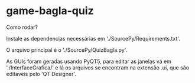 # game-bagla-quiz

Como rodar?

Instale as dependencias necessárias em './SourcePy/Requirements.txt'.

O arquivo principal é o './SourcePy/QuizBagla.py'.

As GUIs foram geradas usando PyQT5, para editar as janelas vá em './InterfaceGrafica/' e lá os arquivos se encontram na extensão .ui, que são editaveis pelo 'QT Designer'.
